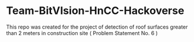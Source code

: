 # Team-BitVIsion-HnCC-Hackoverse
This repo was created for the project of detection of roof surfaces greater than 2 meters in construction site ( Problem Statement No. 6 )
